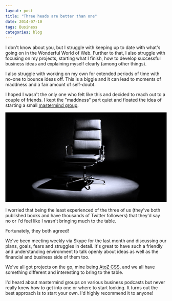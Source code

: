 ```yaml
---
layout: post
title: "Three heads are better than one"
date: 2014-07-10
tags: Business
categories: blog
---
```


I don't know about you, but I struggle with keeping up to date with
what's going on in the Wonderful World of Web. Further to that, I also
struggle with focusing on my projects, starting what I finish, how to
develop successful business ideas and explaining myself clearly (among
other things).

I also struggle with working on my own for extended periods of time with
no-one to bounce ideas off. This is a biggie and it can lead to moments
of maddness and a fair amount of self-doubt.

I hoped I wasn't the only one who felt like this and decided to reach
out to a couple of friends. I kept the "maddness" part quiet and floated
the idea of starting a small [mastermind
group](https://www.google.co.uk/webhp?sourceid=chrome-instant&ion=1&espv=2&ie=UTF-8#q=define%20mastermind%20group).

![Mastermind Chair](/images/mastermind.png)

I worried that being the least experienced of the three of us
(they've both published books and have thousands of Twitter followers) that
they'd say no or I'd feel like I wasn't bringing much to the table.

Fortunately, they both agreed!

We've been meeting weekly via Skype for the last month and discussing
our plans, goals, fears and struggles in detail. It's great to have such
a friendly and understanding environment to talk openly about ideas as
well as the financial and business side of them too.

We've all got projects on the go, mine being [AtoZ
CSS](http://www.atozcss.com), and we all have something different and
interesting to bring to the table. 

I'd heard about mastermind groups on various business podcasts but never
really knew how to get into one or where to start looking.  It turns out
the best approach is to start your own. I'd highly recommend it to
anyone!
